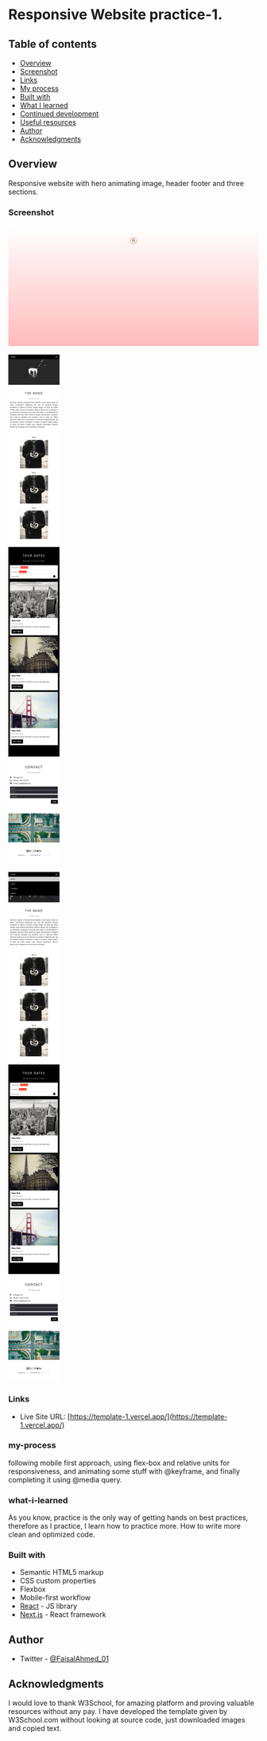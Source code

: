 # Responsive Website practice-1.


## Table of contents

  - [Overview](#overview)
  - [Screenshot](#screenshot)
  - [Links](#links)
  - [My process](#my-process)
  - [Built with](#built-with)
  - [What I learned](#what-i-learned)
  - [Continued development](#continued-development)
  - [Useful resources](#useful-resources)
  - [Author](#author)
  - [Acknowledgments](#acknowledgments)



## Overview

Responsive website with hero animating image, header footer and three sections.



### Screenshot

![desktop](./public/1.png)

![mobile](./public/2.png)

![active](./public/3.png)



### Links

- Live Site URL: [https://template-1.vercel.app/](https://template-1.vercel.app/)



### my-process

following mobile first approach, using flex-box and relative units for responsiveness, and animating some stuff with @keyframe, and finally completing it using @media query.



### what-i-learned

As you know, practice is the only way of getting hands on best practices, therefore as I practice, I learn how to practice more. How to write more clean and optimized code.  




### Built with

- Semantic HTML5 markup
- CSS custom properties
- Flexbox
- Mobile-first workflow
- [React](https://reactjs.org/) - JS library
- [Next.js](https://nextjs.org/) - React framework



## Author

- Twitter - [@FaisalAhmed_01](https://www.twitter.com/FaisalAhmed_01)




## Acknowledgments
I would love to thank W3School, for amazing platform and proving valuable resources without any pay. I have developed the template given by W3School.com without looking at source code, just downloaded images and copied text.
